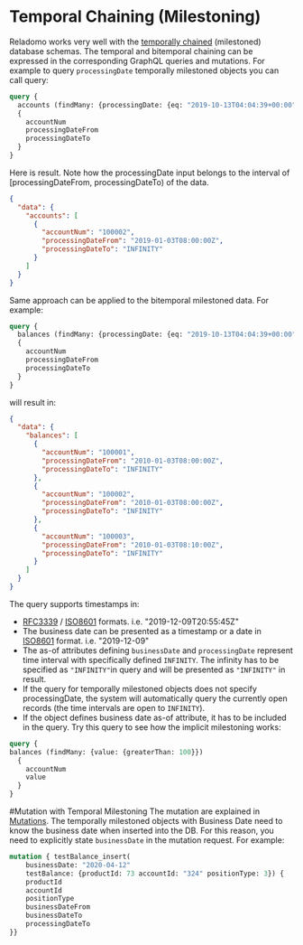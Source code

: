 # Temporal Chaining (Milestoning)
Reladomo works very well with the [temporally chained](https://goldmansachs.github.io/reladomo-kata/reladomo-tour-docs/tour-guide.html#N408B5) 
(milestoned) database schemas.
The temporal and bitemporal chaining can be expressed in the corresponding GraphQL queries and mutations.
For example to query `processingDate` temporally milestoned objects you can call query: 

```graphql
query {
  accounts (findMany: {processingDate: {eq: "2019-10-13T04:04:39+00:00"}})
  {
    accountNum
    processingDateFrom
    processingDateTo
  }
}

```
Here is result. Note how the processingDate input belongs to the interval of [processingDateFrom, processingDateTo) of the data.

```json
{
  "data": {
    "accounts": [
      {
        "accountNum": "100002",
        "processingDateFrom": "2019-01-03T08:00:00Z",
        "processingDateTo": "INFINITY"
      }
    ]
  }
} 
``` 

Same approach can be applied to the bitemporal milestoned data. For example:


```graphql
query {
  balances (findMany: {processingDate: {eq: "2019-10-13T04:04:39+00:00"} and: {businessDate: {eq: "2019-10-12"}}})
  {
    accountNum
    processingDateFrom
    processingDateTo
  }
}
```

will result in:
```json
{
  "data": {
    "balances": [
      {
        "accountNum": "100001",
        "processingDateFrom": "2010-01-03T08:00:00Z",
        "processingDateTo": "INFINITY"
      },
      {
        "accountNum": "100002",
        "processingDateFrom": "2010-01-03T08:00:00Z",
        "processingDateTo": "INFINITY"
      },
      {
        "accountNum": "100003",
        "processingDateFrom": "2010-01-03T08:10:00Z",
        "processingDateTo": "INFINITY"
      }
    ]
  }
}
```
The query supports timestamps in:
* [RFC3339](https://tools.ietf.org/html/rfc3339) / [ISO8601](https://en.wikipedia.org/wiki/ISO_8601) formats. i.e. "2019-12-09T20:55:45Z"
* The business date can be presented as a timestamp or a date in [ISO8601](https://en.wikipedia.org/wiki/ISO_8601) format. i.e. "2019-12-09"
* The as-of attributes defining `businessDate` and `processingDate` represent time interval with specifically defined `INFINITY`.
 The infinity has to be specified as `"INFINITY"`in query and will be presented as `"INFINITY"` in result. 
* If the query for temporally milestoned objects does not specify processingDate, the system will automatically query the currently open records 
(the time intervals are open to `INFINITY`).
* If the object defines business date as-of attribute, it has to be included in the query.
Try this query to see how the implicit milestoning works:
```graphql
query {
balances (findMany: {value: {greaterThan: 100}})
  {
    accountNum
    value
  }
}
```

#Mutation with Temporal Milestoning
The mutation are explained in [Mutations](mutations.md). The temporally milestoned objects with Business Date need to know the business date when inserted into the DB.
For this reason, you need to explicitly state `businessDate` in the mutation request. For example:

```graphql
mutation { testBalance_insert(
    businessDate: "2020-04-12"
    testBalance: {productId: 73 accountId: "324" positionType: 3}) {
    productId
    accountId
    positionType
    businessDateFrom
    businessDateTo
    processingDateTo 
}}
``` 
